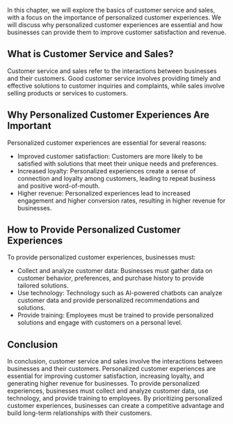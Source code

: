 
In this chapter, we will explore the basics of customer service and sales, with a focus on the importance of personalized customer experiences. We will discuss why personalized customer experiences are essential and how businesses can provide them to improve customer satisfaction and revenue.

What is Customer Service and Sales?
-----------------------------------

Customer service and sales refer to the interactions between businesses and their customers. Good customer service involves providing timely and effective solutions to customer inquiries and complaints, while sales involve selling products or services to customers.

Why Personalized Customer Experiences Are Important
---------------------------------------------------

Personalized customer experiences are essential for several reasons:

* Improved customer satisfaction: Customers are more likely to be satisfied with solutions that meet their unique needs and preferences.
* Increased loyalty: Personalized experiences create a sense of connection and loyalty among customers, leading to repeat business and positive word-of-mouth.
* Higher revenue: Personalized experiences lead to increased engagement and higher conversion rates, resulting in higher revenue for businesses.

How to Provide Personalized Customer Experiences
------------------------------------------------

To provide personalized customer experiences, businesses must:

* Collect and analyze customer data: Businesses must gather data on customer behavior, preferences, and purchase history to provide tailored solutions.
* Use technology: Technology such as AI-powered chatbots can analyze customer data and provide personalized recommendations and solutions.
* Provide training: Employees must be trained to provide personalized solutions and engage with customers on a personal level.

Conclusion
----------

In conclusion, customer service and sales involve the interactions between businesses and their customers. Personalized customer experiences are essential for improving customer satisfaction, increasing loyalty, and generating higher revenue for businesses. To provide personalized experiences, businesses must collect and analyze customer data, use technology, and provide training to employees. By prioritizing personalized customer experiences, businesses can create a competitive advantage and build long-term relationships with their customers.
